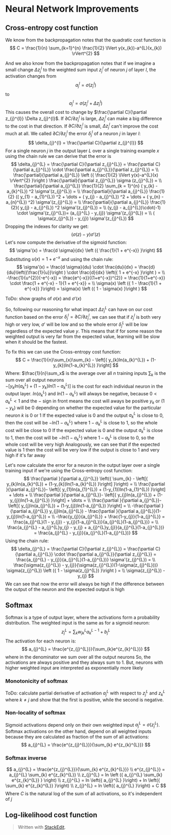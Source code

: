 # Neural Network Improvements

## Cross-entropy cost function
We know from the backpropagation notes that the quadratic cost function is
$$
C = \frac{1}{n} \sum_{k=1}^{n} \frac{1}{2} \lVert y(x_{k})-a^{L}(x_{k}) \rVert^{2}
$$

And we also know from the backpropagation notes that if we imagine a small change $\Delta z_{j}^{l}$ to the weighted sum input $z_{j}^{l}$ of neuron $j$ of layer $l$, the activation changes from
$$
a_{j}^{l} = \sigma (z_{j}^{l})
$$
to
$$
a_{j}^{l} = \sigma (z_{j}^{l} + \Delta z_{j}^{l})
$$
This causes the overall cost to change by $\frac{\partial C}{\partial z_{j}^{l}} \Delta z_{j}^{l}$. If $\partial C / \partial z_{j}^{l}$ is large, $\Delta z_{j}^{l}$ can make a big difference to the cost in that direction. If $\partial C / \partial z_{j}^{l}$ is small, $\Delta z_{j}^{l}$ can't improve the cost much at all. 
We called $\partial C / \partial z_{j}^{l}$ the error $\delta_{j}^{l}$ of a neuron $j$ in layer $l$:
$$
\delta_{j}^{l} = \frac{\partial C}{\partial z_{j}^{l}}
$$
For a single neuron $j$ in the output layer $L$ over a single training example $x$ using the chain rule we can derive that the error is
$$
\delta_{j}^{L} = \frac{\partial C}{\partial z_{j}^{L}} = \frac{\partial C}{\partial a_{j}^{L}} \cdot \frac{\partial a_{j}^{L}}{\partial z_{j}^{L}} = \\
\frac{\partial}{\partial a_{j}^{L}} \left ({ \frac{1}{2} \lVert y(x)-a^{L}(x) \rVert^{2} }\right ) \frac{\partial}{\partial z_{j}^{L}} \sigma (z_{j}^{L}) = \\
\frac{\partial}{\partial a_{j}^{L}} \frac{1}{2} \sum_{k = 1}^{n} ( y_{k} - a_{k}^{L}) ^2 \sigma'(z_{j}^{L}) = \\
\frac{\partial}{\partial a_{j}^{L}} \frac{1}{2} (( y_{1} - a_{1}^{L}) ^2 + \dots + ( y_{j} - a_{j}^{L}) ^2 + \dots + ( y_{n} - a_{n}^{L}) ^2) \sigma'(z_{j}^{L}) = \\
\frac{\partial}{\partial a_{j}^{L}} \frac{1}{2}( y_{j} - a_{j}^{L}) ^2 \sigma'(z_{j}^{L}) = \\
(y_{j} - a_{j}^{L})\cdot(-1) \cdot \sigma'(z_{j}^{L})= (a_{j}^{L} - y_{j}) \sigma'(z_{j}^{L}) = \\
( \sigma(z_{j}^{L}) - y_{j}) \sigma'(z_{j}^{L})
$$
Dropping the indexes for clarity we get:
$$
( \sigma(z) - y) \sigma'(z)
$$
Let's now compute the derivative of the sigmoid function:
$$
\sigma'(x) = \frac{d \sigma}{dx} \left ({ \frac{1}{1 + e^{-x}} }\right)
$$
Substituting $u(x) = 1 + e^{-x}$ and using the chain rule:
$$
\sigma'(x) = \frac{d \sigma}{du} \cdot \frac{du}{dx} = \frac{d}{du}\left({\frac{1}{u}}\right ) \cdot \frac{d}{dx} \left({ 1 + e^{-x} }\right ) = \\
-\frac{1}{u^{2}}(-e^{-x}) = \frac{e^{-x}}{(1+e^{-x})^{2}} = \frac{1}{1+e^{-x}} \cdot \frac{1 + e^{-x} - 1}{1 + e^{-x}} = \\
\sigma(x) \left ({ 1 - \frac{1}{1 + e^{-x}} }\right) = \sigma(x) \left ({ 1 - \sigma(x) }\right )
$$

ToDo: show graphs of $\sigma (x)$ and $\sigma' (x)$

So, following our reasoning for what impact $\Delta z_{j}^{L}$ can have on our cost function based on the error $\delta_{j}^{l} = \partial C/\partial z_{j}^{l}$, we can see that if $z_{j}^{l}$ is both very high or very low, $\sigma'$ will be low and so the whole error $\delta_{j}^{L}$ will be low regardless of the expected value $y$. This means that if for some reason the weighted output is very far from the expected value, learning will be slow when it should be the fastest.

To fix this we can use the Cross-entropy cost function:
$$
C = \frac{1}{n}\sum_{x}\sum_{k} - \left[{ y_{k}ln(a_{k}^{L}) + (1-y_{k})ln(1-a_{k}^{L}) }\right]
$$
Where:
$\frac{1}{n}\sum_x$ is the average over all $n$ training inputs
$\sum_{k}$ is the sum over all output neurons  
$- \left[{ y_{k}ln(a_{k}^{L}) + (1-y_{k})ln(1-a_{k}^{L}) }\right]$ is the cost for each individual neuron in the output layer. 
$ln(a_{k}^{L})$ and $ln(1-a_{k}^{L})$ will always be negative, because $0 < a_{k}^{L} < 1$ and the $-$ sign in front means the cost will aways be positive
$y_{k}$ or $(1-y_{k})$ will be $0$ depending on whether the expected value for the particular neuron $k$ is $0$ or $1$
If the expected value is $0$ and the output $a_{k}^{L}$ is close to $0$, then the cost will be $-ln(1-a_{k}^{L})$ where $1-a_{k}^{L}$ is close to $1$, so the whole cost will be close to $0$
If the expected value is $0$ and the output $a_{k}^{L}$ is close to $1$, then the cost will be $-ln(1-a_{k}^{L})$ where $1-a_{k}^{L}$ is close to $0$, so the whole cost will be very high
Analogously, we can see that if the expected value is $1$ then the cost will be very low if the output is close to $1$ and very high if it's far away

Let's now calculate the error for a neuron in the output layer over a single training input if we're using the Cross-entropy cost function:
$$
\frac{\partial }{\partial a_{j}^{L}} \left({ \sum_{k} - \left[{ y_{k}ln(a_{k}^{L}) + (1-y_{k})ln(1-a_{k}^{L}) }\right] }\right) = \\
\frac{\partial }{\partial a_{j}^{L}}- \left[{ y_{1}ln(a_{1}^{L}) + (1-y_{1})ln(1-a_{1}^{L}) }\right] + \dots + \\
\frac{\partial }{\partial a_{j}^{L}}- \left[{ y_{j}ln(a_{j}^{L}) + (1-y_{j})ln(1-a_{j}^{L}) }\right] + \dots = \\
\frac{\partial }{\partial a_{j}^{L}}- \left[{ y_{j}ln(a_{j}^{L}) + (1-y_{j})ln(1-a_{j}^{L}) }\right] = \\
-\frac{\partial }{\partial a_{j}^{L}}  y_{j}ln(a_{j}^{L}) - \frac{\partial }{\partial a_{j}^{L}}(1-y_{j})ln(1-a_{j}^{L}) = \\
-\frac{y_{j}}{a_{j}^{L}} + \frac{1-y_{j}}{1-a_{j}^{L}} = \frac{a_{j}^{L}(1 - y_{j}) - y_{j}(1-a_{j}^{L})}{a_{j}^{L}(1-a_{j}^{L})} = \\
\frac{a_{j}^{L} - a_{j}^{L}y_{j} - y_{j} + a_{j}^{L}y_{j}}{a_{j}^{L}(1-a_{j}^{L})} = \frac{a_{j}^{L} - y_{j}}{a_{j}^{L}(1-a_{j}^{L})}
$$
Using the chain rule:
$$
\delta_{j}^{L} = \frac{\partial C}{\partial z_{j}^{L}} = \frac{\partial C}{\partial a_{j}^{L}} \cdot \frac{\partial a_{j}^{L}}{\partial z_{j}^{L}} = \frac{a_{j}^{L} - y_{j}}{a_{j}^{L}(1-a_{j}^{L})} \sigma'(z_{j}^{L}) = \\
\frac{\sigma(z_{j}^{L}) - y_{j}}{\sigma(z_{j}^{L})(1-\sigma(z_{j}^{L}))} \sigma(z_{j}^{L}) \left ({ 1 - \sigma(z_{j}^{L}) }\right ) = \\
\sigma(z_{j}^{L}) - y_{j}
$$
We can see that now the error will always be high if the difference between the output of the neuron and the expected output is high

## Softmax
Softmax is a type of output layer, where the activations form a probability distribution.
The weighted input is the same as for a sigmoid neuron:
$$
z_{j}^{L} = \sum_{k} w_{jk}^{L} a_{k}^{L-1} + b_{j}^{L}
$$
The activation for each neuron is:
$$
a_{j}^{L} = \frac{e^{z_{j}^{L}}}{\sum_{k}e^{z_{k}^{L}}}
$$
where in the denominator we sum over all the output neurons
So, the activations are always positive and they always sum to $1$. But, neurons with higher weighted input are interpreted as exponentially more likely

### Monotonicity of softmax
ToDo: calculate partial derivative of activation $a_{j}^{L}$ with respect to $z_{j}^{L}$ and $z_{k}^{L}$ where $k \ne j$ and show that the first is positive, while the second is negative.

### Non-locality of softmax
Sigmoid activations depend only on their own weighted input $a_{j}^{L} = \sigma(z_{j}^{L})$. Softmax activations on the other hand, depend on all weighted inputs because they are calculated as fraction of the sum of all activations:
$$
a_{j}^{L} = \frac{e^{z_{j}^{L}}}{\sum_{k} e^{z_{k}^{L}}}
$$

### Softmax inverse
$$
a_{j}^{L} = \frac{e^{z_{j}^{L}}}{\sum_{k} e^{z_{k}^{L}}} \\
e^{z_{j}^{L}} = a_{j}^{L} \sum_{k} e^{z_{k}^{L}} \\
z_{j}^{L} = ln \left ({ a_{j}^{L} \sum_{k} e^{z_{k}^{L}} } \right) \\
z_{j}^{L} = ln \left({ a_{j}^{L} }\right) + ln \left({ \sum_{k} e^{z_{k}^{L}} }\right) \\
z_{j}^{L} = ln \left({ a_{j}^{L} }\right) + C
$$
Where $C$ is the natural log of the sum of all activations, so it's independent of $j$

## Log-likelihood cost function



> Written with [StackEdit](https://stackedit.io/).
<!--stackedit_data:
eyJoaXN0b3J5IjpbMTMxODU0NTI2MiwtOTkyMDc1MTgzLDE2OD
cxNDc5NTYsMjE4MjQ4MjQ2LC03NTMyNjQzMzAsLTE3NDc3Mjc1
MDgsLTUzNTYzODMyMiw5MjYyNjQ1NjldfQ==
-->